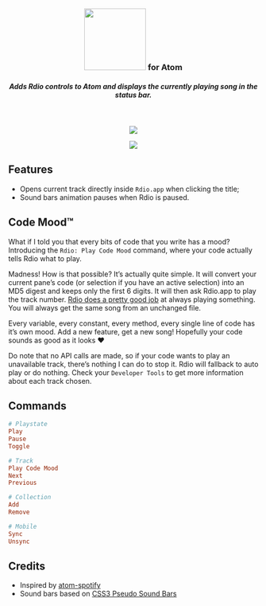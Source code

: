 <div align="center">
  <h3 valign="middle">
    <img src="https://f.cloud.github.com/assets/436043/2303465/90386194-a1bf-11e3-98d9-b5f9c951be95.png" width="124">
    for Atom
  </h3>
  <h5>Adds Rdio controls to Atom and displays the currently playing song in the status bar.</h5>
  <br>
  <p><img src="https://f.cloud.github.com/assets/436043/2303457/70953200-a1be-11e3-8216-5e26b4f88369.gif"></p>
  <p><img src="https://f.cloud.github.com/assets/436043/2303448/3d0476ea-a1bd-11e3-8398-7086c2bb13f4.png"></p>
</div>

## Features
- Opens current track directly inside `Rdio.app` when clicking the title;
- Sound bars animation pauses when Rdio is paused.

## Code Mood™
What if I told you that every bits of code that you write has a mood? Introducing the `Rdio: Play Code Mood` command, where your code actually tells Rdio what to play.

Madness! How is that possible? It’s actually quite simple. It will convert your current pane’s code (or selection if you have an active selection) into an MD5 digest and keeps only the first 6 digits. It will then ask Rdio.app to play the track number. [Rdio does a pretty good job](https://gist.github.com/EtienneLem/9339045) at always playing something. You will always get the same song from an unchanged file.

Every variable, every constant, every method, every single line of code has it’s own mood. Add a new feature, get a new song! Hopefully your code sounds as good as it looks :heart:

Do note that no API calls are made, so if your code wants to play an unavailable track, there’s nothing I can do to stop it. Rdio will fallback to auto play or do nothing. Check your `Developer Tools` to get more information about each track chosen.

## Commands
```rb
# Playstate
Play
Pause
Toggle

# Track
Play Code Mood
Next
Previous

# Collection
Add
Remove

# Mobile
Sync
Unsync
```

## Credits
- Inspired by [atom-spotify](https://atom.io/packages/atom-spotify)
- Sound bars based on [CSS3 Pseudo Sound Bars](http://codepen.io/jackrugile/pen/CkAbG)
